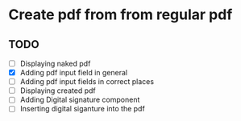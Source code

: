 # Create pdf from from regular pdf

## TODO
- [ ] Displaying naked pdf
- [x] Adding pdf input field in general
- [ ] Adding pdf input fields in correct places
- [ ] Displaying created pdf
- [ ] Adding Digital signature component
- [ ] Inserting digital siganture into the pdf